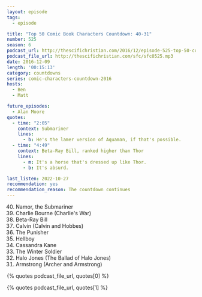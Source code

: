 ```yaml
---
layout: episode
tags:
  - episode

title: "Top 50 Comic Book Characters Countdown: 40-31"
number: 525
season: 6
podcast_url: http://thescifichristian.com/2016/12/episode-525-top-50-comic-book-characters-countdown-40-31/
podcast_file_url: http://thescifichristian.com/sfc/sfc0525.mp3
date: 2016-12-09
length: '00:15:13'
category: countdowns
series: comic-characters-countdown-2016
hosts:
  - Ben
  - Matt

future_episodes: 
  - Alan Moore
quotes:
  - time: "2:05"
    context: Submariner
    lines:
      - b: He's the lamer version of Aquaman, if that's possible.
  - time: "4:49"
    context: Beta-Ray Bill, ranked higher than Thor
    lines:
      - m: It's a horse that's dressed up like Thor.
      - b: It's absurd.

last_listen: 2022-10-27
recommendation: yes
recommendation_reason: The countdown continues
---
```


<ol start="40" reversed>
<li>Namor, the Submariner
<li>Charlie Bourne (Charlie's War)
<li>Beta-Ray Bill
<li>Calvin (Calvin and Hobbes)
<li>The Punisher
<li>Hellboy
<li>Cassandra Kane
<li>The Winter Soldier
<li>Halo Jones (The Ballad of Halo Jones)
<li>Armstrong (Archer and Armstrong)
</ol>

{% quotes podcast_file_url, quotes[0] %}

{% quotes podcast_file_url, quotes[1] %}